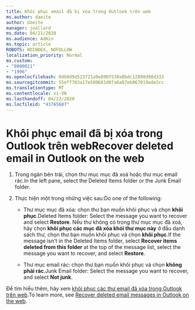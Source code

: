 ```yaml
---
title: Khôi phục email đã bị xóa trong Outlook trên web
ms.author: daeite
author: daeite
manager: joallard
ms.date: 04/21/2020
ms.audience: Admin
ms.topic: article
ROBOTS: NOINDEX, NOFOLLOW
localization_priority: Normal
ms.custom:
- "8000011"
- "1996"
ms.openlocfilehash: 0db8d9d523721a9e890f530a8bdc12890d98d333
ms.sourcegitcommit: 55eff703a17e500681d8fa6a87eb067019ade3cc
ms.translationtype: MT
ms.contentlocale: vi-VN
ms.lasthandoff: 04/22/2020
ms.locfileid: "43765687"
---
```

# <a name="recover-deleted-email-in-outlook-on-the-web"></a><span data-ttu-id="27025-102">Khôi phục email đã bị xóa trong Outlook trên web</span><span class="sxs-lookup"><span data-stu-id="27025-102">Recover deleted email in Outlook on the web</span></span>

1. <span data-ttu-id="27025-103">Trong ngăn bên trái, chọn thư mục mục đã xoá hoặc thư mục email rác.</span><span class="sxs-lookup"><span data-stu-id="27025-103">In the left pane, select the Deleted Items folder or the Junk Email folder.</span></span>

2. <span data-ttu-id="27025-104">Thực hiện một trong những việc sau:</span><span class="sxs-lookup"><span data-stu-id="27025-104">Do one of the following:</span></span>

    - <span data-ttu-id="27025-105">Thư mục mục đã xóa: chọn thư bạn muốn khôi phục và chọn **khôi phục**.</span><span class="sxs-lookup"><span data-stu-id="27025-105">Deleted Items folder: Select the message you want to recover and select **Restore**.</span></span> <span data-ttu-id="27025-106">Nếu thư không có trong thư mục mục đã xoá, hãy chọn **khôi phục các mục đã xóa khỏi thư mục này** ở đầu danh sách thư, chọn thư bạn muốn khôi phục và chọn **khôi phục**.</span><span class="sxs-lookup"><span data-stu-id="27025-106">If the message isn't in the Deleted Items folder, select **Recover items deleted from this folder** at the top of the message list, select the message you want to recover, and select **Restore**.</span></span>

    - <span data-ttu-id="27025-107">Thư mục email rác: chọn thư bạn muốn khôi phục và chọn **không phải rác**.</span><span class="sxs-lookup"><span data-stu-id="27025-107">Junk Email folder: Select the message you want to recover, and select **Not junk**.</span></span>

<span data-ttu-id="27025-108">Để tìm hiểu thêm, hãy xem [khôi phục các thư email đã xóa trong Outlook trên web](https://support.office.com/article/a8ca78ac-4721-4066-95dd-571842e9fb11).</span><span class="sxs-lookup"><span data-stu-id="27025-108">To learn more, see [Recover deleted email messages in Outlook on the web](https://support.office.com/article/a8ca78ac-4721-4066-95dd-571842e9fb11).</span></span>